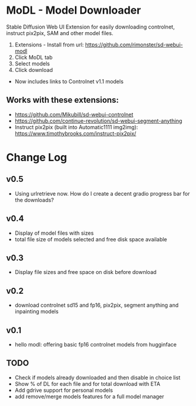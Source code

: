 # MoDL - Model Downloader
Stable Diffusion Web UI Extension for easily downloading controlnet, instruct pix2pix, SAM and other model files.  

1. Extensions - Install from url: https://github.com/rimonster/sd-webui-modl
2. Click MoDL tab
3. Select models
4. Click download 

* Now includes links to Controlnet v1.1 models

## Works with these extensions:
* https://github.com/Mikubill/sd-webui-controlnet
* https://github.com/continue-revolution/sd-webui-segment-anything
* Instruct pix2pix (built into Automatic1111 img2img): https://www.timothybrooks.com/instruct-pix2pix/

# Change Log

## v0.5
* Using urlretrieve now. How do I create a decent gradio progress bar for the downloads?

## v0.4
* Display of model files with sizes
* total file size of models selected and free disk space available

## v0.3
* Display file sizes and free space on disk before download 

## v0.2
* download controlnet sd15 and fp16, pix2pix, segment anything and inpainting models

## v0.1
* hello modl: offering basic fp16 controlnet models from hugginface

## TODO
* Check if models already downloaded and then disable in choice list
* Show % of DL for each file and for total download with ETA
* Add gdrive support for personal models
* add remove/merge models features for a full model manager 
